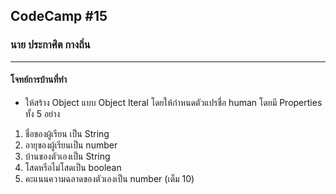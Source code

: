 ## CodeCamp #15

### นาย ประกาศิต กางถิ่น

---

#### โจทย์การบ้านที่ทำ

- ให้สร้าง Object แบบ Object Iteral โดยให้กำหนดตัวแปรชื่อ human โดยมี Properties ทั้ง 5 อย่าง

1. ชื่อของผู้เรียน เป็น String
2. อายุของผู้เรียนเป็น number
3. บ้านของตัวเองเป็น String
4. โสดหรือไม่โสดเป็น boolean
5. คะแนนความฉลาดของตัวเองเป็น number (เต็ม 10)
